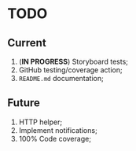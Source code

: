 # TODO

## Current

1. (**IN PROGRESS**) Storyboard tests;
1. GitHub testing/coverage action;
1. `README.md` documentation;

## Future

1. HTTP helper;
1. Implement notifications;
1. 100% Code coverage;
